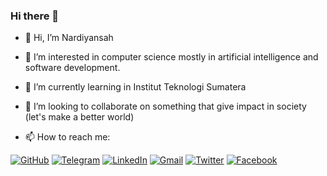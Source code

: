 ### Hi there 👋

- 👋 Hi, I’m Nardiyansah
- 👀 I’m interested in computer science mostly in artificial intelligence and software development.
- 🌱 I’m currently learning in Institut Teknologi Sumatera
- 👯 I’m looking to collaborate on something that give impact in society (let's make a better world)

- 📫 How to reach me:

[![GitHub](https://img.shields.io/badge/--github?label=Github&logo=GitHub&style=social)](https://github.com/nardiyansah) 
[![Telegram](https://img.shields.io/badge/--telegram?label=Telegram&logo=Telegram&style=social)](https://t.me/naradiyan) 
[![LinkedIn](https://img.shields.io/badge/--linkedin?label=LinkedIn&logo=LinkedIn&style=social)](https://www.linkedin.com/in/nardiyansah/)
[![Gmail](https://img.shields.io/badge/--linkedin?label=Gmail&logo=gmail&style=social)](mailto:janatri1398@gmail.com)
[![Twitter](https://img.shields.io/badge/--twitter?label=Twitter&logo=twitter&style=social)](https://twitter.com/janatri1398)
[![Facebook](https://img.shields.io/badge/--twitter?label=Facebook&logo=facebook&style=social)](https://web.facebook.com/nardiyansah.trijatmiko/)
